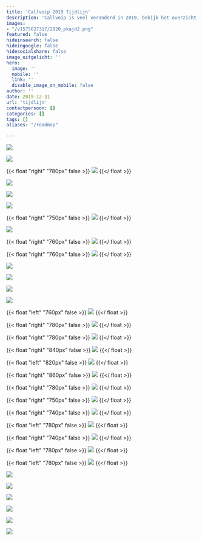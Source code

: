 ```yaml
---
title: 'Callvoip 2019 Tijdlijn'
description: 'Callvoip is veel veranderd in 2019, bekijk het overzicht van dit jaar, en ook volgend jaar!'
images:
- "/v1575627317/2020_pkajd2.png"
featured: false
hideinsearch: false
hideingoogle: false
hidesocialshare: false
image_uitgelicht: ''
hero:
  image: ''
  mobile: ''
  link: ''
  disable_image_on_mobile: false
author: ''
date: 2019-12-31
url: 'tijdlijn'
contactpersoon: []
categories: []
tags: []
aliases: "/roadmap"

---
```

![](https://res.cloudinary.com/callvoip/image/upload/v1577777786/JAN_-_Vamos_niong2.png)

[![](https://res.cloudinary.com/callvoip/image/upload/v1577777809/JAN_-_CTI_l2tzxu.png)](https://www.callvoip.nl/voip-cti-koppelen-dat-het-een-lieve-lust-is/ "CTI")

{{< float "right" "780px" false >}}
[![](https://res.cloudinary.com/callvoip/image/upload/v1577777953/FEB_-_audio_yvngyn.png)](https://www.callvoip.nl/simmpl-app-uitgelicht-geluid/ "Meldteksten")
{{</ float >}}

![](https://res.cloudinary.com/callvoip/image/upload/v1577777972/MRT_-_click_to_dial_gpvitp.png)

![](https://res.cloudinary.com/callvoip/image/upload/v1577777994/MRT_-_Qaller_update_u2b5yc.png)

![](https://res.cloudinary.com/callvoip/image/upload/v1577778188/MRT_-_geuzenet_qaa7wf.png)

{{< float "right" "750px" false >}}
[![](https://res.cloudinary.com/callvoip/image/upload/v1577778207/MRT_-_Noordz_yscrpq.png)](https://www.noordz.nl/2019/03/12/branded-we-maken-telefonie-leuk-en-gemakkelijk "Noordz")
{{</ float >}}

[![](https://res.cloudinary.com/callvoip/image/upload/v1577778222/APR_-_vamos_2.0_q3eosb.png)](https://mailchi.mp/callvoip/simmpl-april19 "Vamos 2.0")

{{< float "right" "760px" false >}}
[![](https://res.cloudinary.com/callvoip/image/upload/v1577778232/APR_-_1000_giswbe.png)](https://www.callvoip.nl/click-to-dial-van-nummer-naar-slimme-toepassingen/ "Click-to-Dial 1000")
{{</ float >}}

{{< float "right" "760px" false >}}
[![](https://res.cloudinary.com/callvoip/image/upload/v1577778254/MEI_-_Dion_ymlaix.png)](https://mailchi.mp/callvoip/simmpl-mei19 "Dion")
{{</ float >}}

[![](https://res.cloudinary.com/callvoip/image/upload/v1577778274/JUL_-_Feature_Update_jvnqmf.png)](https://www.simmpl.nl/downloads/Simmpl_feature-update_juli-2019.pdf "UC update")

![](https://res.cloudinary.com/callvoip/image/upload/v1577778307/JUL_-_Bereikbaarheidsmonitore_ahja7c.png)

![](https://res.cloudinary.com/callvoip/image/upload/v1577778324/JUL_-_Multiple_Called_ID_dmgjse.png)

![](https://res.cloudinary.com/callvoip/image/upload/v1577778338/JUL_-_Update_doorverbinden_ykzfpk.png)

{{< float "left" "760px" false >}}
![](https://res.cloudinary.com/callvoip/image/upload/v1577778350/JUL_Panasonic-certificering_fhwgde.png)
{{</ float >}}

{{< float "right" "780px" false >}}
![](https://res.cloudinary.com/callvoip/image/upload/v1577778360/JUL_-_Tim_v_d_Horst_frllsx.png)
{{</ float >}}

{{< float "right" "780px" false >}}
![](https://res.cloudinary.com/callvoip/image/upload/v1577778374/AUG_-_Nieuw_Callvoip_logo_p3lau2.png)
{{</ float >}}

{{< float "right" "840px" false >}}
[![](https://res.cloudinary.com/callvoip/image/upload/v1577778387/AUG_-_Nieuwe_Website_tdujxs.png)](https://mailchi.mp/callvoip/sep19-nieuwewebsite "Nieuwe Website")
{{</ float >}}

{{< float "left" "820px" false >}}
![](https://res.cloudinary.com/callvoip/image/upload/v1577778399/SEP_-_KPN_ISDN_Stopt_ledlmu.png)
{{</ float >}}

{{< float "right" "860px" false >}}
![](https://res.cloudinary.com/callvoip/image/upload/v1577778410/SEP_-_Roy_Liezen_qhh40g.png)
{{</ float >}}

{{< float "right" "780px" false >}}
[![](https://res.cloudinary.com/callvoip/image/upload/v1577778467/SEP_-_Qaller_3.0_khc8ty.png)](https://mailchi.mp/callvoip/sep19-nieuweqaller_callvoipdsl "Qaller 3.0")
{{</ float >}}

{{< float "right" "750px" false >}}
![](https://res.cloudinary.com/callvoip/image/upload/v1577778485/OKT_-_Tim_2.0_vlnjb3.png)
{{</ float >}}

{{< float "right" "740px" false >}}
![](https://res.cloudinary.com/callvoip/image/upload/v1577778501/NOV_-_Billboard_hqtgsu.png)
{{</ float >}}

{{< float "left" "780px" false >}}
[![](https://res.cloudinary.com/callvoip/image/upload/v1577778513/NOV_-_Promotiedagen_b6cov8.png)](https://www.callvoip.nl/bezoek-ons-tijdens-de-promotiedagen2019/ "Promotiedagen")
{{</ float >}}

{{< float "right" "740px" false >}}
![](https://res.cloudinary.com/callvoip/image/upload/v1577778523/NOV_-_Forum_pey5nl.png)
{{</ float >}}

{{< float "left" "780px" false >}}
[![](https://res.cloudinary.com/callvoip/image/upload/v1577778539/DEC_-_5_mythen_oddbvk.png)](https://www.callvoip.nl/5-mythen-over-voip/ "5 Mythen over VoIP")
{{</ float >}}

{{< float "left" "780px" false >}}
[![](https://res.cloudinary.com/callvoip/image/upload/v1577778552/DEC_-_Kerst_imcyht.png)](https://www.callvoip.nl/kerst-klant-verhaal-2019/ "Kerst Verhaal")
{{</ float >}}

![](https://res.cloudinary.com/callvoip/image/upload/v1577781063/2020_pkajd2.png)

![](https://res.cloudinary.com/callvoip/image/upload/v1577778581/2020_-_SIP_Trunk_nkimxv.png)

![](https://res.cloudinary.com/callvoip/image/upload/v1577778590/2020_-_waiting_position_ygmsit.png)

![](https://res.cloudinary.com/callvoip/image/upload/v1577778604/2020_-_Provisioning_uc3ygd.png)

![](https://res.cloudinary.com/callvoip/image/upload/v1577778616/2020_-_call_in_UC_q9jz9b.png)

![](https://res.cloudinary.com/callvoip/image/upload/v1577778624/2020_-_2FA_cn4rby.png)
